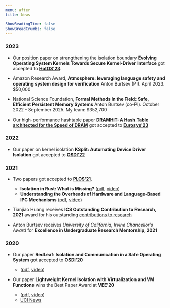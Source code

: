 ```yaml
---
menu: after
title: News

ShowReadingTime: false
ShowBreadCrumbs: false
---
```


### 2023
* Our position paper on strengthening the isolation boundary **Evolving Operating System Kernels Towards Secure Kernel-Driver Interface** got accepted to **[HotOS'23](https://www.sigops.org/s/conferences/hotos/2023/#program)**.

* Amazon Research Award, **Atmosphere: leveraging language safety and operating system design for verification** Anton Burtsev (PI). April 2023. $50,000

* National Science Foundation, **Formal Methods In the Field: Safe, Efficient Persistent Memory Systems** Anton Burtsev (co-PI). October 2022 - September 2025. My team: $352,700

* Our high-performance hashtable paper **[DRAMHiT: A Hash Table architected for the Speed of DRAM](https://mars-research.github.io/doc/dramhit-esys23.pdf)** got accepted to
  **[Eurosys'23](https://2023.eurosys.org/program.html#program)**

### 2022
* Our paper on kernel isolation **KSplit: Automating Device Driver Isolation** got accepted to **[OSDI'22](https://www.usenix.org/conference/osdi22/technical-sessions)**

### 2021
* Two papers got accepted to **[PLOS'21](https://plos-workshop.org/2021/program.php)**.
  - **Isolation in Rust: What is Missing?** ([pdf](https://mars-research.github.io/doc/plos21/plos21-rust-isolation.pdf), [video]())
  - **Understanding the Overheads of Hardware and Language-Based IPC Mechanisms** ([pdf](https://mars-research.github.io/doc/plos21/plos21-ipc-overheads.pdf), [video]())

* Tianjiao Huang receives **ICS Outstanding Contribution to Research, 2021** award for his outstanding [contributions to research](https://www.ics.uci.edu/ugrad/2020-21_ICS_Honors_and_Awards_for_Publication.pdf)

* Anton Burtsev receives _University of California, Irvine Chancellor's Award_ for **Excellence in Undergraduate Research Mentorship, 2021**

### 2020
* Our paper **RedLeaf: Isolation and Communication in a Safe Operating System** got accepted to **[OSDI'20](https://www.usenix.org/conference/osdi20/technical-sessions)**
  - ([pdf](https://www.usenix.org/system/files/osdi20-narayanan_vikram.pdf), [video](https://www.youtube.com/watch?v=MKjliJWzs6w))

* Our paper **Lightweight Kernel Isolation with Virtualization and VM Functions** wins the Best Paper Award at **VEE'20**
  - ([pdf](https://mars-research.github.io/doc/lvds-vee20.pdf), [video](https://www.youtube.com/watch?v=vPx5mQS9Mik))
  - [UCI News](https://www.cs.uci.edu/cs-researchers-vikram-narayanan-and-anton-burtsev-win-best-paper-award/)
